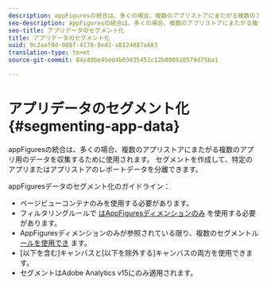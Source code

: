```yaml
---
description: appFiguresの統合は、多くの場合、複数のアプリストアにまたがる複数のアプリ用のデータを収集するために使用されます。 セグメントを作成して、特定のアプリまたはアプリストアのレポートデータを分離できます。
seo-description: appFiguresの統合は、多くの場合、複数のアプリストアにまたがる複数のアプリ用のデータを収集するために使用されます。 セグメントを作成して、特定のアプリまたはアプリストアのレポートデータを分離できます。
seo-title: アプリデータのセグメント化
title: アプリデータのセグメント化
uuid: 9c2aaf0d-088f-4178-8ed1-a8124087a683
translation-type: tm+mt
source-git-commit: 84c40be45ed4b03435451c12b000910579d75ba1

---
```



# アプリデータのセグメント化{#segmenting-app-data}

appFiguresの統合は、多くの場合、複数のアプリストアにまたがる複数のアプリ用のデータを収集するために使用されます。 セグメントを作成して、特定のアプリまたはアプリストアのレポートデータを分離できます。

appFiguresデータのセグメント化のガイドライン：

* ページビューコンテナのみを使用する必要があります。
* フィルタリングルールで [はAppFiguresディメンションのみ](/help/import/data-connectors/appfigures-overview/appfigures-metrics.md) を使用する必要があります。
* AppFiguresディメンションのみが参照されている限り、複数のセグメントル [ールを使用でき](/help/import/data-connectors/appfigures-overview/appfigures-segment-filter.md) ます。
* [以下を含む]キャンバスと[以下を除外する]キャンバスの両方を使用できます。
* セグメントはAdobe Analytics v15にのみ適用されます。
